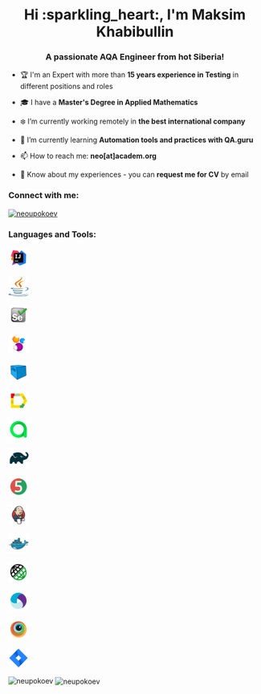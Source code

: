 <h1 align="center">Hi :sparkling_heart:, I'm Maksim Khabibullin</h1>
<h3 align="center">A passionate AQA Engineer from hot Siberia!</h3>

- :trophy: I'm an Expert with more than **15 years experience in Testing** in different positions and roles

- :mortar_board: I have a **Master's Degree in Applied Mathematics**

- :snowflake: I’m currently working remotely in **the best international company** 

- 🌱 I’m currently learning **Automation tools and practices with QA.guru**

- 📫 How to reach me: **neo[at]academ.org**

- 📄 Know about my experiences - you can **request me for CV** by email

<h3 align="left">Connect with me:</h3>
<p align="left">
<a href="https://fb.com/neoupokoev" target="blank"><img align="center" src="https://raw.githubusercontent.com/rahuldkjain/github-profile-readme-generator/master/src/images/icons/Social/facebook.svg" alt="neoupokoev" height="30" width="40" /></a>
</p>

<h3 align="left">Languages and Tools:</h3>
<p align="left"> 
  <a href="https://selenide.org/" target="_blank"> <img src="imgForReadme/Intelij_IDEA.svg" alt="azure" width="40" height="40"/> </a> </p>  <a href="https://www.java.com/" target="_blank"> <img src="imgForReadme/java.svg" alt="azure" width="40" height="40"/> </a> </p>  <a href="https://www.selenium.dev/" target="_blank"> <img src="imgForReadme/Selenium.svg" alt="azure" width="40" height="40"/> </a> </p>  <a href="https://selenide.org/" target="_blank"> <img src="imgForReadme/Selenide.svg" alt="azure" width="40" height="40"/> </a> </p>  <a href="https://aerokube.com/selenoid/" target="_blank"> <img src="imgForReadme/Selenoid.svg" alt="azure" width="40" height="40"/> </a> </p>  <a href="http://allure.qatools.ru/" target="_blank"> <img src="imgForReadme/Allure_Report.svg" alt="azure" width="40" height="40"/> </a> </p>  <a href="https://qameta.io/" target="_blank"> <img src="imgForReadme/Allure_EE.svg" alt="azure" width="40" height="40"/> </a> </p>  <a href="https://gradle.org/" target="_blank"> <img src="imgForReadme/Gradle.svg" alt="azure" width="40" height="40"/> </a> </p>  <a href="https://junit.org/" target="_blank"> <img src="imgForReadme/JUnit5.svg" alt="azure" width="40" height="40"/> </a> </p>  <a href="https://www.jenkins.io" target="_blank"> <img src="imgForReadme/Jenkins.svg" alt="azure" width="40" height="40"/> </a> </p>  <a href="https://www.docker.com/" target="_blank"> <img src="imgForReadme/Docker.svg" alt="azure" width="40" height="40"/> </a> </p>  <a href="https://rest-assured.io/" target="_blank"> <img src="imgForReadme/Rest-Assured.svg" alt="azure" width="40" height="40"/> </a> </p>  <a href="https://appium.io/" target="_blank"> <img src="imgForReadme/Appium.svg" alt="azure" width="40" height="40"/> </a> </p>  <a href="https://www.browserstack.com/" target="_blank"> <img src="imgForReadme/Browserstack.svg" alt="azure" width="40" height="40"/> </a> </p>  <a href="https://www.atlassian.com/ru/software/jira" target="_blank"> <img src="imgForReadme/Jira.svg" alt="azure" width="40" height="40"/> </a> 

<p><img align="left" src="https://github-readme-stats.vercel.app/api/top-langs?username=neupokoev&theme=vue&show_icons=true&locale=en&layout=normal" alt="neupokoev" /></p>

<p>&nbsp;<img align="center" src="https://github-readme-stats.vercel.app/api?username=neupokoev&theme=vue&show_icons=true&locale=en" alt="neupokoev" /></p>
